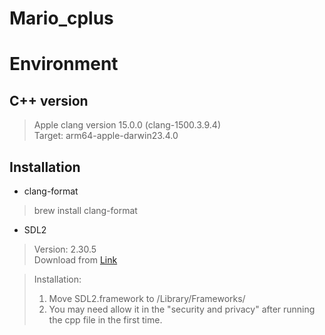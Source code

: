# Mario_cplus

# Environment

## C++ version
> Apple clang version 15.0.0 (clang-1500.3.9.4)\
> Target: arm64-apple-darwin23.4.0

## Installation
* clang-format
> brew install clang-format

* SDL2
> Version: 2.30.5\
> Download from [Link](https://github.com/libsdl-org/SDL/releases/tag/release-2.30.5?fbclid=IwZXh0bgNhZW0CMTAAAR06DpD-S0TxoHmgvzp91SBiLzfitDpqGYG9RRJrG8cIwJRsummgv3rJUoQ_aem_wU_miSPizvdOv3iZKj_lTA)

> Installation:
> 1. Move SDL2.framework to /Library/Frameworks/
> 2. You may need allow it in the "security and privacy" after running the cpp file in the first time.
